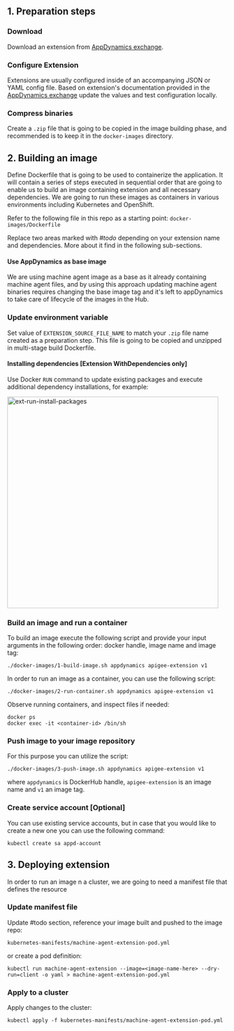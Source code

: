 ## 1. Preparation steps

### Download
Download an extension from [AppDynamics exchange](https://www.appdynamics.com/community/exchange/).

### Configure Extension
Extensions are usually configured inside of an accompanying JSON or YAML config file. Based on extension's documentation provided in the [AppDynamics exchange](https://www.appdynamics.com/community/exchange/) update the values and test configuration locally. 

### Compress binaries
Create a `.zip` file that is going to be copied in the image building phase, and recommended is to keep it in the `docker-images` directory.

## 2. Building an image 

Define Dockerfile that is going to be used to containerize the application. It will contain a series of steps executed in sequential order that are going to enable us to build an image containing extension and all necessary dependencies. We are going to run these images as containers in various environments including Kubernetes and OpenShift.

Refer to the following file in this repo as a starting point:
`docker-images/Dockerfile`

Replace two areas marked with *#todo* depending on your extension name and dependencies. More about it find in the following sub-sections.

#### Use AppDynamics as base image

We are using machine agent image as a base as it already containing machine agent files, and by using this approach updating machine agent binaries requires changing the base image tag and it's left to appDynamics to take care of lifecycle of the images in the Hub.

### Update environment variable
Set value of `EXTENSION_SOURCE_FILE_NAME` to match your `.zip` file name created as a preparation step. This file is going to be copied and unzipped in multi-stage build Dockerfile.

#### Installing dependencies [Extension WithDependencies only]

Use Docker `RUN` command to update existing packages and execute additional dependency installations, for example:

<img width="483" alt="ext-run-install-packages" src="https://user-images.githubusercontent.com/23483887/102370343-dc712d80-3fb4-11eb-97ca-c77045b9ab6e.png">

### Build an image and run a container

To build an image execute the following script and provide your input arguments in the following order: docker handle, image name and image tag:

```
./docker-images/1-build-image.sh appdynamics apigee-extension v1
```

In order to run an image as a container, you can use the following script:

```
./docker-images/2-run-container.sh appdynamics apigee-extension v1
```

Observe running containers, and inspect files if needed:
```
docker ps
docker exec -it <container-id> /bin/sh
```

### Push image to your image repository

For this purpose you can utilize the script:
```
./docker-images/3-push-image.sh appdynamics apigee-extension v1
```
where `appdynamics` is DockerHub handle, `apigee-extension` is an image name and `v1` an image tag.

### Create service account [Optional]

You can use existing service accounts, but in case that you would like to create a new one you can use the following command:
```
kubectl create sa appd-account
```

## 3. Deploying extension

In order to run an image n a cluster, we are going to need a manifest file that defines the resource

### Update manifest file

Update #todo section, reference your image built and pushed to the image repo:

`kubernetes-manifests/machine-agent-extension-pod.yml`

or create a pod definition:

```
kubectl run machine-agent-extension --image=<image-name-here> --dry-run=client -o yaml > machine-agent-extension-pod.yml
```

### Apply to a cluster

Apply changes to the cluster:

```
kubectl apply -f kubernetes-manifests/machine-agent-extension-pod.yml
```
